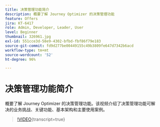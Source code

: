 ```yaml
---
title: 决策管理功能简介
description: 概要了解 Journey Optimizer 的决策管理功能
feature: Offers
jira: KT-6417
role: Admin, Developer, Leader, User
level: Beginner
thumbnail: 326961.jpg
exl-id: 551cce3d-58e9-4302-bfbd-fbf86f79e183
source-git-commit: fd9d277be00449155c49b3809fe647d7342b6acd
workflow-type: tm+mt
source-wordcount: '52'
ht-degree: 96%

---
```


# 决策管理功能简介

概要了解 Journey Optimizer 的决策管理功能。该视频介绍了决策管理功能可解决的业务挑战、关键功能、基本架构和主要使用案例。


>[!VIDEO](https://video.tv.adobe.com/v/326961?quality=12&learn=on){transcript=true}
